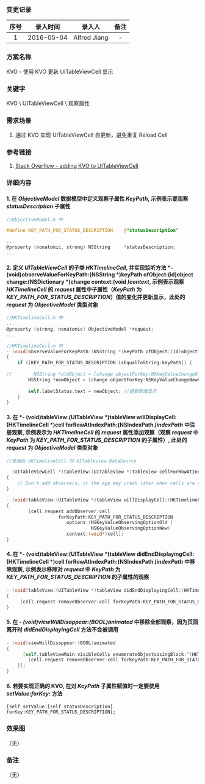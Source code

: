### 变更记录

| 序号 | 录入时间 | 录入人 | 备注 |
|:--------:|:--------:|:--------:|:--------:|
| 1 | 2016-05-04 | Alfred Jiang | - |

### 方案名称

KVO - 使用 KVO 更新 UITableViewCell 显示

### 关键字

KVO \ UITableViewCell \ 观察属性

### 需求场景

1. 通过 KVO 实现 UITableViewCell 自更新，避免重复 Reload Cell

### 参考链接

1. [Stack Overflow - adding KVO to UITableViewCell](http://stackoverflow.com/questions/7656323/adding-kvo-to-uitableviewcell)

### 详细内容

#### 1. 在 *ObjectiveModel* 数据模型中定义观察子属性 *KeyPath*, 示例表示要观察 *statusDescription* 子属性
```objectivec
//ObjectiveModel.h 中

#define KEY_PATH_FOR_STATUS_DESCRIPTION    @"statusDescription"

...
@property (nonatomic, strong) NSString     *statusDescription;
...
```

#### 2. 定义 *UITableViewCell* 的子类 *HKTimelineCell*, 并实现监听方法 *- (void)observeValueForKeyPath:(NSString *)keyPath ofObject:(id)object change:(NSDictionary *)change context:(void *)context*, 示例表示观察 *HKTimelineCell* 的 *request* 属性中子属性（*KeyPath* 为 *KEY_PATH_FOR_STATUS_DESCRIPTION*）值的变化并更新显示，此处的 *request* 为 *ObjectiveModel* 类型对象
```objectivec
//HKTimelineCell.h 中
...
@property (strong, nonatomic) ObjectiveModel *request;
...

//HKTimelineCell.m 中
- (void)observeValueForKeyPath:(NSString *)keyPath ofObject:(id)object change:(NSDictionary *)change context:(void *)context
{
    if ([KEY_PATH_FOR_STATUS_DESCRIPTION isEqualToString:keyPath]) {
     
//        NSString *oldObject = [change objectForKey:NSKeyValueChangeOldKey];
        NSString *newObject = [change objectForKey:NSKeyValueChangeNewKey];
        
        self.labelStatus.text = newObject; //更新新值显示
    }
}
```

#### 3. 在 *- (void)tableView:(UITableView *)tableView willDisplayCell:(HKTimelineCell *)cell forRowAtIndexPath:(NSIndexPath *)indexPath* 中注册观察, 示例表示为 *HKTimelineCell* 的 *request* 属性添加观察（观察 *request* 中 *KeyPath* 为 *KEY_PATH_FOR_STATUS_DESCRIPTION* 的子属性）, 此处的 *request* 为 *ObjectiveModel* 类型对象
```objectivec
//使用到 HKTimelineCell 的 UITableview DataSource

- (UITableViewCell *)tableView:(UITableView *)tableView cellForRowAtIndexPath:(NSIndexPath *)indexPath
{
    // Don't add observers, or the app may crash later when cells are recycled
}

- (void)tableView:(UITableView *)tableView willDisplayCell:(HKTimelineCell *)cell forRowAtIndexPath:(NSIndexPath *)indexPath
{
        [cell.request addObserver:cell
                   forKeyPath:KEY_PATH_FOR_STATUS_DESCRIPTION
                      options:(NSKeyValueObservingOptionOld |
                               NSKeyValueObservingOptionNew)
                      context:(void*)cell];
}
```

#### 4. 在 *- (void)tableView:(UITableView *)tableView didEndDisplayingCell:(HKTimelineCell *)cell forRowAtIndexPath:(NSIndexPath *)indexPath* 中移除观察, 示例表示移除对 *request* 中 *KeyPath* 为 *KEY_PATH_FOR_STATUS_DESCRIPTION* 的子属性的观察
```objectivec
- (void)tableView:(UITableView *)tableView didEndDisplayingCell:(HKTimelineCell *)cell forRowAtIndexPath:(NSIndexPath *)indexPath
{
     [cell.request removeObserver:cell forKeyPath:KEY_PATH_FOR_STATUS_DESCRIPTION];
}
```

#### 5. 在 *- (void)viewWillDisappear:(BOOL)animated* 中移除全部观察，因为页面离开时 *didEndDisplayingCell* 方法不会被调用
```objectivec
- (void)viewWillDisappear:(BOOL)animated
{
      [self.tableViewMain.visibleCells enumerateObjectsUsingBlock:^(HKTimelineCell *cell, NSUInteger idx, BOOL * _Nonnull stop) {
        [cell.request removeObserver:cell forKeyPath:KEY_PATH_FOR_STATUS_DESCRIPTION];
    }];
}
```

#### 6. 若要实现正确的 KVO, 在对 *KeyPath* 子属性赋值时一定要使用 *setValue:forKey:* 方法
```
[self setValue:[self statusDescription] forKey:KEY_PATH_FOR_STATUS_DESCRIPTION];
```

### 效果图
（无）

### 备注
（无）
